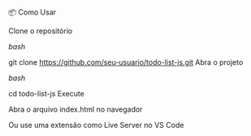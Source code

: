 📦 Como Usar

Clone o repositório

*bash*

git clone https://github.com/seu-usuario/todo-list-js.git
Abra o projeto

*bash*

cd todo-list-js
Execute

Abra o arquivo index.html no navegador

Ou use uma extensão como Live Server no VS Code
